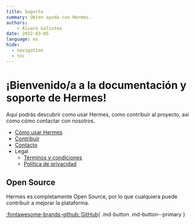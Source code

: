 ```yaml
---
title: Soporte
summary: Obten ayuda con Hermes.
authors:
    - Álvaro Galisteo
date: 2022-03-05
language: es
hide:
  - navigation
  - toc
---
```


# ¡Bienvenido/a a la documentación y soporte de Hermes!

Aquí podrás descubrir como usar Hermes, como contribuir al proyecto, así como cómo contactar con nosotros.

* [Cómo usar Hermes](como-usar-hermes/)
* [Contribuir](https://github.com/travelhermes/hermes)
* [Contacto](contacto/)
* Legal
    * [Términos y condiciones](legal/terminos-y-condiciones/)
    * [Política de privacidad](legal/politica-de-privacidad/)

## Open Source

Hermes es completamente Open Source, por lo que cualquiera puede contribuir a mejorar la plataforma.

[:fontawesome-brands-github: GitHub](https://github.com/travelhermes/hermes){ .md-button .md-button--primary }